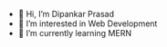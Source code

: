 - 👋 Hi, I’m Dipankar Prasad
- 👀 I’m interested in Web Development
- 🌱 I’m currently learning MERN


<!---
iamdpunkr1/iamdpunkr1 is a ✨ special ✨ repository because its `README.md` (this file) appears on your GitHub profile.
You can click the Preview link to take a look at your changes.
--->
